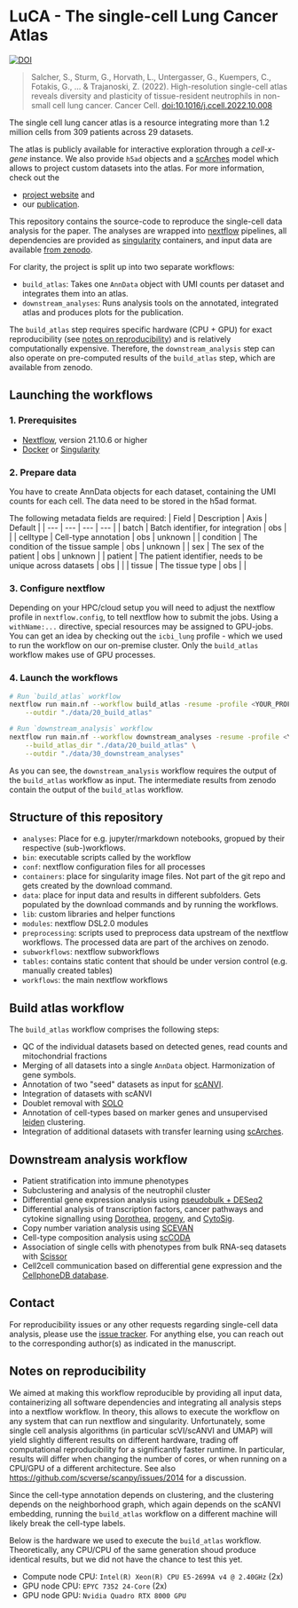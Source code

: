 # LuCA - The single-cell **Lu**ng **C**ancer **A**tlas

[![DOI](https://zenodo.org/badge/384040849.svg)](https://zenodo.org/badge/latestdoi/384040849)
  
> Salcher, S., Sturm, G., Horvath, L., Untergasser, G., Kuempers, C., Fotakis, G., ... & Trajanoski, Z. (2022). High-resolution single-cell atlas reveals diversity and plasticity of tissue-resident neutrophils in non-small cell lung cancer. Cancer Cell. [doi:10.1016/j.ccell.2022.10.008](https://doi.org/10.1016/j.ccell.2022.10.008)

The single cell lung cancer atlas is a resource integrating more than 1.2 million cells from 309 patients across 29 datasets.

The atlas is publicly available for interactive exploration through a *cell-x-gene* instance. We also provide
`h5ad` objects and a [scArches](https://scarches.readthedocs.io/en/latest/) model which allows to project custom datasets
into the atlas. For more information, check out the

 * [project website](https://luca.icbi.at) and
 * our [publication](https://doi.org/10.1016/j.ccell.2022.10.008).

This repository contains the source-code to reproduce the single-cell data analysis for the paper.
The analyses are wrapped into [nextflow](https://github.com/nextflow-io/nextflow/) pipelines, all dependencies are
provided as [singularity](https://sylabs.io/guides/3.0/user-guide/quick_start.html) containers, and input data are
available [from zenodo](https://doi.org/10.5281/zenodo.6411867).

For clarity, the project is split up into two separate workflows:

 * `build_atlas`: Takes one `AnnData` object with UMI counts per dataset and integrates them into an atlas.
 * `downstream_analyses`: Runs analysis tools on the annotated, integrated atlas and produces plots for the publication.

The `build_atlas` step requires specific hardware (CPU + GPU) for exact reproducibility
(see [notes on reproducibility](#notes-on-reproducibility)) and is relatively computationally
expensive. Therefore, the `downstream_analysis` step can also operate on pre-computed results of the `build_atlas` step,
which are available from zenodo.

## Launching the workflows

### 1. Prerequisites

* [Nextflow](https://www.nextflow.io/index.html#GetStarted), version 21.10.6 or higher
* [Docker](https://docs.docker.com/get-docker/) or [Singularity](https://sylabs.io/guides/3.0/user-guide/quick_start.html)

### 2. Prepare data

You have to create AnnData objects for each dataset, containing the UMI counts for each cell. The data need to be stored in the h5ad format.

The following metadata fields are required:
| Field | Description | Axis | Default |
| --- | --- | --- | --- |
| batch | Batch identifier, for integration | obs | |
| celltype | Cell-type annotation | obs | unknown |
| condition | The condition of the tissue sample | obs | unknown |
| sex | The sex of the patient | obs | unknown |
| patient | The patient identifier, needs to be unique across datasets | obs |  |
| tissue | The tissue type | obs | |

### 3. Configure nextflow

Depending on your HPC/cloud setup you will need to adjust the nextflow profile in `nextflow.config`, to tell
nextflow how to submit the jobs. Using a `withName:...` directive, special
resources may be assigned to GPU-jobs. You can get an idea by checking out the `icbi_lung` profile - which we used to run the
workflow on our on-premise cluster. Only the `build_atlas` workflow makes use of GPU processes.

### 4. Launch the workflows

```bash
# Run `build_atlas` workflow
nextflow run main.nf --workflow build_atlas -resume -profile <YOUR_PROFILE> \
    --outdir "./data/20_build_atlas"

# Run `downstream_analysis` workflow
nextflow run main.nf --workflow downstream_analyses -resume -profile <YOUR_PROFILE> \
    --build_atlas_dir "./data/20_build_atlas" \
    --outdir "./data/30_downstream_analyses"
```

As you can see, the `downstream_analysis` workflow requires the output of the `build_atlas` workflow as input.
The intermediate results from zenodo contain the output of the `build_atlas` workflow.

## Structure of this repository

* `analyses`: Place for e.g. jupyter/rmarkdown notebooks, gropued by their respective (sub-)workflows.
* `bin`: executable scripts called by the workflow
* `conf`: nextflow configuration files for all processes
* `containers`: place for singularity image files. Not part of the git repo and gets created by the download command.
* `data`: place for input data and results in different subfolders. Gets populated by the download commands and by running the workflows.
* `lib`: custom libraries and helper functions
* `modules`: nextflow DSL2.0 modules
* `preprocessing`: scripts used to preprocess data upstream of the nextflow workflows. The processed data are part of the archives on zenodo.
* `subworkflows`: nextflow subworkflows
* `tables`: contains static content that should be under version control (e.g. manually created tables)
* `workflows`: the main nextflow workflows


## Build atlas workflow

The `build_atlas` workflow comprises the following steps:
  * QC of the individual datasets based on detected genes, read counts and mitochondrial fractions
  * Merging of all datasets into a single `AnnData` object. Harmonization of gene symbols.
  * Annotation of two "seed" datasets as input for [scANVI](https://scarches.readthedocs.io/en/latest/scanvi_surgery_pipeline.html).
  * Integration of datasets with scANVI
  * Doublet removal with [SOLO](https://docs.scvi-tools.org/en/stable/api/reference/scvi.external.SOLO.html)
  * Annotation of cell-types based on marker genes and unsupervised [leiden](https://scanpy.readthedocs.io/en/stable/generated/scanpy.tl.leiden.html) clustering.
  * Integration of additional datasets with transfer learning using [scArches](scarches.readthedocs.io/).

## Downstream analysis workflow

 * Patient stratification into immune phenotypes
 * Subclustering and analysis of the neutrophil cluster
 * Differential gene expression analysis using [pseudobulk + DESeq2](https://www.nature.com/articles/s41467-021-25960-2)
 * Differential analysis of transcription factors, cancer pathways and cytokine signalling using [Dorothea](https://github.com/saezlab/dorothea-py), [progeny](https://github.com/saezlab/progeny-py), and [CytoSig](https://github.com/data2intelligence/CytoSig).
 * Copy number variation analysis using [SCEVAN](https://github.com/AntonioDeFalco/SCEVAN)
 * Cell-type composition analysis using [scCODA](https://github.com/theislab/scCODA)
 * Association of single cells with phenotypes from bulk RNA-seq datasets with [Scissor](https://github.com/sunduanchen/Scissor)
 * Cell2cell communication based on differential gene expression and the [CellphoneDB database](https://github.com/ventolab/CellphoneDB).

## Contact

For reproducibility issues or any other requests regarding single-cell data analysis, please use the [issue tracker](https://github.com/icbi-lab/luca/issues). For anything else, you can reach out to the corresponding author(s) as indicated in the manuscript.

## Notes on reproducibility

We aimed at making this workflow reproducible by providing all input data, containerizing all software
dependencies and integrating all analysis steps into a nextflow workflow.
In theory, this allows to execute the workflow on any system that can run nextflow and singularity.
Unfortunately, some single cell analysis algorithms (in particular scVI/scANVI and UMAP) will yield
slightly different results on different hardware, trading off computational reproducibility for a
significantly faster runtime. In particular, results will differ when changing the number of cores, or
when running on a CPU/GPU of a different architecture. See also https://github.com/scverse/scanpy/issues/2014 for a discussion.

Since the cell-type annotation depends on clustering, and the clustering depends on the neighborhood graph,
which again depends on the scANVI embedding, running the `build_atlas` workflow on a different machine
will likely break the cell-type labels.

Below is the hardware we used to execute the `build_atlas` workflow. Theoretically,
any CPU/CPU of the same generation shoud produce identical results, but we did not have the chance to test this yet.

 * Compute node CPU: `Intel(R) Xeon(R) CPU E5-2699A v4 @ 2.40GHz` (2x)
 * GPU node CPU: `EPYC 7352 24-Core` (2x)
 * GPU node GPU: `Nvidia Quadro RTX 8000 GPU`

